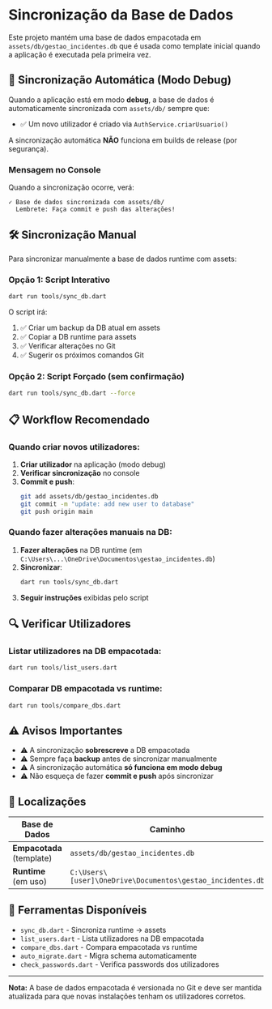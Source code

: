 # Sincronização da Base de Dados

Este projeto mantém uma base de dados empacotada em `assets/db/gestao_incidentes.db` que é usada como template inicial quando a aplicação é executada pela primeira vez.

## 🔄 Sincronização Automática (Modo Debug)

Quando a aplicação está em modo **debug**, a base de dados é automaticamente sincronizada com `assets/db/` sempre que:

- ✅ Um novo utilizador é criado via `AuthService.criarUsuario()`

A sincronização automática **NÃO** funciona em builds de release (por segurança).

### Mensagem no Console

Quando a sincronização ocorre, verá:
```
✓ Base de dados sincronizada com assets/db/
  Lembrete: Faça commit e push das alterações!
```

## 🛠️ Sincronização Manual

Para sincronizar manualmente a base de dados runtime com assets:

### Opção 1: Script Interativo
```bash
dart run tools/sync_db.dart
```

O script irá:
1. ✅ Criar um backup da DB atual em assets
2. ✅ Copiar a DB runtime para assets
3. ✅ Verificar alterações no Git
4. ✅ Sugerir os próximos comandos Git

### Opção 2: Script Forçado (sem confirmação)
```bash
dart run tools/sync_db.dart --force
```

## 📋 Workflow Recomendado

### Quando criar novos utilizadores:

1. **Criar utilizador** na aplicação (modo debug)
2. **Verificar sincronização** no console
3. **Commit e push**:
   ```bash
   git add assets/db/gestao_incidentes.db
   git commit -m "update: add new user to database"
   git push origin main
   ```

### Quando fazer alterações manuais na DB:

1. **Fazer alterações** na DB runtime (em `C:\Users\...\OneDrive\Documentos\gestao_incidentes.db`)
2. **Sincronizar**:
   ```bash
   dart run tools/sync_db.dart
   ```
3. **Seguir instruções** exibidas pelo script

## 🔍 Verificar Utilizadores

### Listar utilizadores na DB empacotada:
```bash
dart run tools/list_users.dart
```

### Comparar DB empacotada vs runtime:
```bash
dart run tools/compare_dbs.dart
```

## ⚠️ Avisos Importantes

- ⚠️ A sincronização **sobrescreve** a DB empacotada
- ⚠️ Sempre faça **backup** antes de sincronizar manualmente
- ⚠️ A sincronização automática **só funciona em modo debug**
- ⚠️ Não esqueça de fazer **commit e push** após sincronizar

## 📂 Localizações

| Base de Dados | Caminho |
|---------------|---------|
| **Empacotada** (template) | `assets/db/gestao_incidentes.db` |
| **Runtime** (em uso) | `C:\Users\[user]\OneDrive\Documentos\gestao_incidentes.db` |

## 🧰 Ferramentas Disponíveis

- `sync_db.dart` - Sincroniza runtime → assets
- `list_users.dart` - Lista utilizadores na DB empacotada
- `compare_dbs.dart` - Compara empacotada vs runtime
- `auto_migrate.dart` - Migra schema automaticamente
- `check_passwords.dart` - Verifica passwords dos utilizadores

---

**Nota:** A base de dados empacotada é versionada no Git e deve ser mantida atualizada para que novas instalações tenham os utilizadores corretos.
